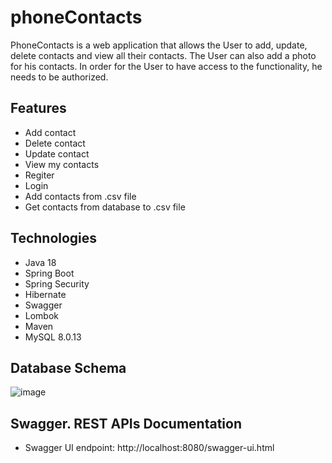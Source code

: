 # phoneContacts
PhoneContacts is a web application that allows the User to add, update, delete contacts and view all their contacts. The User can also add a photo for his contacts. In order for the User to have access to the functionality, he needs to be authorized.
## Features
* Add contact
* Delete contact
* Update contact
* View my contacts
* Regiter
* Login
* Add contacts from .csv file
* Get contacts from database to .csv file

## Technologies
* Java 18
* Spring Boot
* Spring Security
* Hibernate
* Swagger
* Lombok
* Maven
* MySQL 8.0.13

## Database Schema
![image](https://github.com/YuriyKarpliuk/phoneContacts/assets/99088402/ffe5c2dc-2274-4b1e-9094-f78a64ae19d5)

## Swagger. REST APIs Documentation
* Swagger UI endpoint: http://localhost:8080/swagger-ui.html
